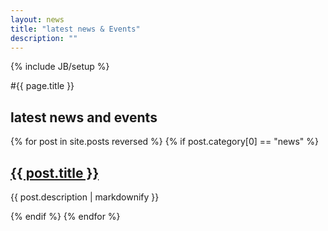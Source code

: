 ```yaml
---
layout: news
title: "latest news & Events"
description: ""
---
```

{% include JB/setup %}

#{{ page.title }}

<section>
  <div class="section featured">
  <h2>latest news and events</h2>
    {% for post in site.posts reversed  %}
      {% if post.category[0] == "news" %}
        <h2><a href="{{ BASE_PATH}}{{ post.url }}">{{ post.title }}</a></h2>
        <p>{{ post.description | markdownify }}</p>
      {% endif %}
    {% endfor %}
  </div>
</section>

